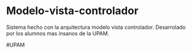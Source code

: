 # Modelo-vista-controlador
Sistema hecho con la arquitectura modelo vista controlador.
Desarrolado por los alumnos mas insanos de la UPAM.

# U P A M  
 